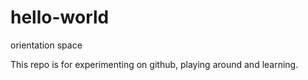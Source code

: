 # hello-world
orientation space

This repo is for experimenting on github, playing around and learning.
